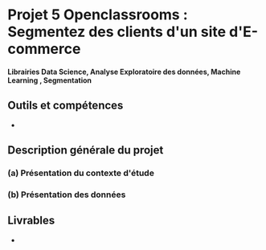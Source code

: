 # Projet 5 Openclassrooms : Segmentez des clients d'un site d'E-commerce
#### Librairies Data Science, Analyse Exploratoire des données, Machine Learning , Segmentation 
## Outils et compétences
- 

## Description générale du projet 

### (a) Présentation du contexte d'étude



### (b) Présentation des données

## Livrables
- 
